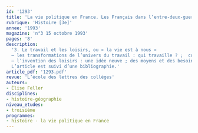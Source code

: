 ```yaml
---
id: '1293'
title: 'La vie politique en France. Les Français dans l’entre-deux-guerres (3/4)'
rubrique: 'Histoire [3e]'
annee: '1993'
magazine: 'n°3 15 octobre 1993'
pages: '8'
description: 
  '3. Le travail et les loisirs, ou « la vie est à nous »
  – les transformations de l’univers du travail : qui travaille ? ;  comment travaille-t-on ? ; combien de temps travaille-t-on ? (loi des huit heures, retraites, congés payés)
  – l’invention des loisirs : une idée neuve ; des moyens et des besoins nouveaux ; le rôle de la génération de 1936
  L’article est suivi d’une bibliographie.'
article_pdf: '1293.pdf'
revue: 'L’école des lettres des collèges'
auteurs:
- Élise Feller
disciplines:
- histoire-géographie
niveau_etudes:
- troisième
programmes:
- histoire - la vie politique en France
---
```

